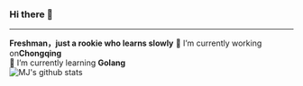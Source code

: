 ### Hi there 👋
-------------------------------------------------------------
**Freshman，just a rookie who learns slowly**
 🔭 I’m currently working on**Chongqing**<br>
 🌱 I’m currently learning **Golang**<br>
 ![MJ's github stats](https://github-readme-stats.vercel.app/api?username=MJgopher&show_icons=true&theme=radical)
 
 

